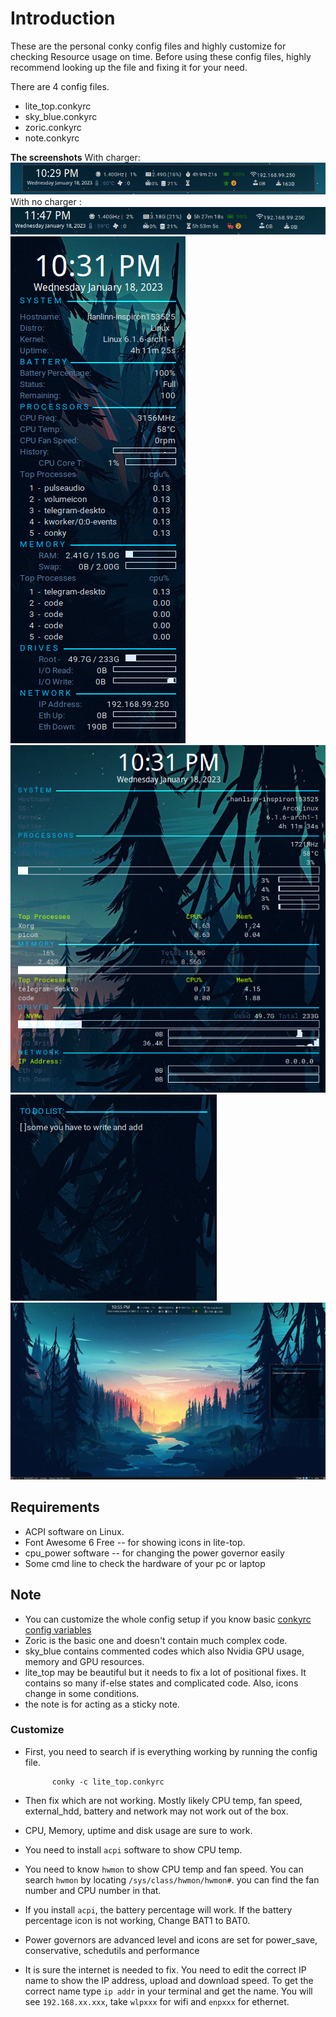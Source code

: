 # Introduction
These are the personal conky config files and highly customize for checking Resource usage on time. Before using these config files, highly recommend looking up the file and fixing it for your need.

There are 4 config files.
* lite_top.conkyrc 
* sky_blue.conkyrc
* zoric.conkyrc
* note.conkyrc 

**The screenshots**
With charger: ![lite_top](screenshot/lite_top.png)
With no charger : ![unplug](screenshot/unplug.png)
![sky_blue](screenshot/sky_blue.png)
![zoric](screenshot/zoric.png)
![note](screenshot/note.png)
![The whole](screenshot/whole.png)

## Requirements
* ACPI software on Linux.
* Font Awesome 6 Free -- for showing icons in lite-top.
* cpu_power software -- for changing the power governor easily
* Some cmd line to check the hardware of your pc or laptop

## Note
* You can customize the whole config setup if you know basic [conkyrc config variables](https://conky.sourceforge.net/variables.html)
* Zoric is the basic one and doesn't contain much complex code.
* sky_blue contains commented codes which also Nvidia GPU usage, memory and GPU resources. 
* lite_top may be beautiful but it needs to fix a lot of positional fixes. It contains so many if-else states and complicated code. Also, icons change in some conditions.
* the note is for acting as a sticky note. 

### Customize
* First, you need to search if is everything working by running the config file.

            conky -c lite_top.conkyrc
* Then fix which are not working. Mostly likely CPU temp, fan speed, external_hdd, battery and network may not work out of the box. 
* CPU, Memory, uptime and disk usage are sure to work. 
* You need to install `acpi` software to show CPU temp.   
* You need to know `hwmon` to show CPU temp and fan speed. You can search `hwmon` by locating `/sys/class/hwmon/hwmon#`. you can find the fan number and CPU number in that.   
* If you install `acpi`, the battery percentage will work. If the battery percentage icon is not working, Change BAT1 to BAT0. 
* Power governors are advanced level and icons are set for power_save, conservative, schedutils and performance
* It is sure the internet is needed to fix. You need to edit the correct IP name to show the IP address, upload and download speed. To get the correct name type `ip addr` in your terminal and get the name. You will see `192.168.xx.xxx`, take `wlpxxx` for wifi and `enpxxx` for ethernet. 
